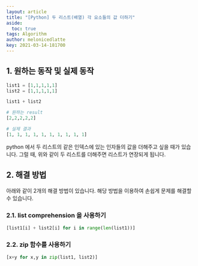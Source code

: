 ```yaml
---
layout: article
title: "[Python] 두 리스트(배열) 각 요소들의 값 더하기"
aside:
  toc: true
tags: Algorithm 
author: melonicedlatte
key: 2021-03-14-181700
---  
```


## 1. 원하는 동작 및 실제 동작

~~~python
list1 = [1,1,1,1,1]
list2 = [1,1,1,1,1]

list1 + list2

# 원하는 result
[2,2,2,2,2]

# 실제 결과
[1, 1, 1, 1, 1, 1, 1, 1, 1, 1]
~~~

python 에서 두 리스트의 같은 인덱스에 있는 인자들의 값을 더해주고 싶을 때가 있습니다. 그럴 때, 위와 같이 두 리스트를 더해주면 리스트가 연장되게 됩니다.

## 2. 해결 방법

아래와 같이 2개의 해결 방법이 있습니다. 해당 방법을 이용하여 손쉽게 문제를 해결할 수 있습니다. 

### 2.1. list comprehension 을 사용하기

~~~python
[list1[i] + list2[i] for i in range(len(list1))]
~~~

### 2.2. zip 함수를 사용하기

~~~python
[x+y for x,y in zip(list1, list2)]
~~~